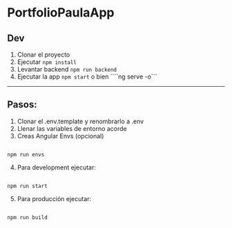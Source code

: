 # PortfolioPaulaApp

## Dev

1. Clonar el proyecto
2. Ejecutar ```npm install```
3. Levantar backend ```npm run backend```
4. Ejecutar la app ```npm start``` o bien ````ng serve -o```
----------------------------------------------------

## Pasos:
1. Clonar el .env.template y renombrarlo a .env
2. Llenar las variables de entorno acorde
3. Creas Angular Envs (opcional)
```

npm run envs
```

4. Para development ejecutar: 
```

npm run start
```

5. Para producción ejecutar: 
```

npm run build
```
